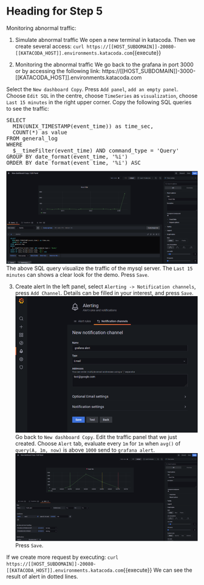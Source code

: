 # Heading for Step 5

Monitoring abnormal traffic:

1. Simulate abnormal traffic
We open a new terminal in katacoda. 
Then we create several access:
`curl https://[[HOST_SUBDOMAIN]]-20080-[[KATACODA_HOST]].environments.katacoda.com`{{execute}}

2. Monitoring the abnormal traffic
We go back to the grafana in port 3000 or by accessing the following link:
https://[[HOST_SUBDOMAIN]]-3000-[[KATACODA_HOST]].environments.katacoda.com

Select the `New dashboard Copy`.
Press `Add panel`, `add an empty panel`.
Choose `Edit SQL` in the centre, choose `TimeSeries` as `visualization`, choose `Last 15 minutes` in the right upper corner.
Copy the following SQL queries to see the traffic:
<pre class="file" data-target="clipboard">
SELECT  
  MIN(UNIX_TIMESTAMP(event_time)) as time_sec,
  COUNT(*) as value
FROM general_log
WHERE
  $__timeFilter(event_time) AND command_type = 'Query'
GROUP BY date_format(event_time, '%i')
ORDER BY date_format(event_time, '%i') ASC
</pre>
![grafana_panel3](./assets/grafana_panel3.png)
The above SQL query visualize the traffic of the mysql server.
The `Last 15 minutes` can shows a clear look for the demo.
Press `Save`.

3. Create alert
In the left panel, select `Alerting -> Notification channels`, press `Add Channel`.
Details can be filled in your interest, and press `Save`.
![alerting_setup](./assets/alerting_setup.png)
Go back to `New dashboard Copy`.
Edit the traffic panel that we just created.
Choose `Alert` tab, 
evaluate every `1m` for `1m`
when `avg()` of `query(A, 1m, now)` is above `1000`
send to `grafana alert`.
![alert_panel_setup](./assets/alert_panel_setup.png)
Press `Save`.	

If we create more request by executing: 
`curl https://[[HOST_SUBDOMAIN]]-20080-[[KATACODA_HOST]].environments.katacoda.com`{{execute}}
We can see the result of alert in dotted lines.


